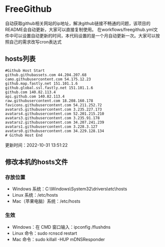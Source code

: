 # FreeGithub
自动获取github相关网站的ip地址，解决github链接不畅通的问题，该项目的README会自动更新，大家可以直接复制使用。
在workflows/freegithub.yml文件中可以设置自动更新的时间，本代码设置的是一个月自动更新一次。大家可以按照自己的需求改写cron表达式

## hosts列表
```base
#Github Host Start
github.githubassets.com 44.204.207.68
camo.githubusercontent.com 54.175.12.23
github.map.fastly.net 151.101.1.6
github.global.ssl.fastly.net 151.101.1.6
github.com 140.82.113.4
api.github.com 140.82.113.4
raw.githubusercontent.com 18.208.160.178
favicons.githubusercontent.com 54.211.252.72
avatars5.githubusercontent.com 3.235.227.173
avatars4.githubusercontent.com 52.201.215.210
avatars3.githubusercontent.com 3.235.91.178
avatars2.githubusercontent.com 34.207.241.239
avatars1.githubusercontent.com 3.228.3.127
avatars0.githubusercontent.com 34.229.128.134
# Github Host End
```

更新时间：2022-10-31 13:51:22

## 修改本机的hosts文件
### 存放位置
* Windows 系统：C:\Windows\System32\drivers\etc\hosts
* Linux 系统：/etc/hosts
* Mac（苹果电脑）系统：/etc/hosts

### 生效
* Windows：在 CMD 窗口输入：ipconfig /flushdns
* Linux 命令：sudo rcnscd restart
* Mac 命令：sudo killall -HUP mDNSResponder